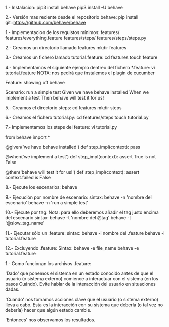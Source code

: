 1.- Instalacion:
pip3 install behave
pip3 install -U behave

2.- Versión mas reciente desde el repositorio behave:
pip install git+https://github.com/behave/behave

1.- Implementacion de los requistos mínimos:
features/
features/everything.feature
features/steps/
features/steps/steps.py

2.- Creamos un directorio llamado features
mkdir features

3.- Creamos un fichero lamado tutorial.feature:
cd features
touch feature

4.- Implementamos el siguiente ejemplo dentreo del fichero *.feature:
vi tutorial.feature
NOTA: nos pedirá que instalemos el plugin de cucumber

Feature: showing off behave

  Scenario: run a simple test
     Given we have behave installed
      When we implement a test
      Then behave will test it for us!
      
5.- Creamos el directorio steps:
cd  features
mkdir steps

6.- Creamos el fichero tutorial.py:
cd features/steps
touch tutorial.py

7.- Implementamos los steps del feature:
vi tutorial.py

from behave import *

@given('we have behave installed')
def step_impl(context):
    pass

@when('we implement a test')
def step_impl(context):
    assert True is not False

@then('behave will test it for us!')
def step_impl(context):
    assert context.failed is False

8.- Ejecute los escenarios:
behave

9.- Ejecución por nombre de escenario:
sintax: behave -n 'nombre del escenario'
behave -n 'run a simple test'

10.- Ejecute por tag:
Nota: para ello deberemos añadir el tag justo encima del escenario
sintax: behave -t 'nombre del @tag'
behave -t '@slow_tag_name'

11.- Ejecutar sólo un .feature:
sintax: behave -i nombre del .feature
behave -i tutorial.feature

12.- Excluyendo .feature:
Sintax: behave -e file_name
behave -e tutorial.feature


1.- Como funcionan los archivos .feature:

'Dado' que ponemos el sistema en un estado conocido antes de que el usuario (o sistema externo) comience a interactuar con el sistema (en los pasos Cuándo). Evite hablar de la interacción del usuario en situaciones dadas.

'Cuando' nos tomamos acciones clave que el usuario (o sistema externo) lleva a cabo. Esta es la interacción con su sistema que debería (o tal vez no debería) hacer que algún estado cambie.

'Entonces' nos observamos los resultados.